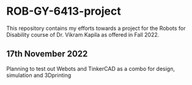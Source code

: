 # ROB-GY-6413-project



This repository contains my efforts towards a project for the Robots for Disability course of Dr. Vikram Kapila as offered in Fall 2022.


## 17th November 2022

Planning to test out Webots and TinkerCAD as a combo for design, simulation and 3Dprinting
